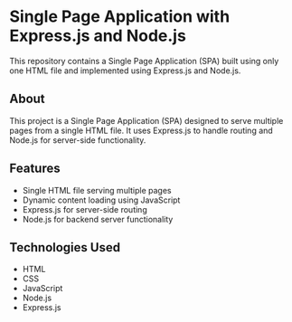 # Single Page Application with Express.js and Node.js

This repository contains a Single Page Application (SPA) built using only one HTML file and implemented using Express.js and Node.js.

## About

This project is a Single Page Application (SPA) designed to serve multiple pages from a single HTML file. It uses Express.js to handle routing and Node.js for server-side functionality.

## Features

- Single HTML file serving multiple pages
- Dynamic content loading using JavaScript
- Express.js for server-side routing
- Node.js for backend server functionality

## Technologies Used

- HTML
- CSS
- JavaScript
- Node.js
- Express.js
